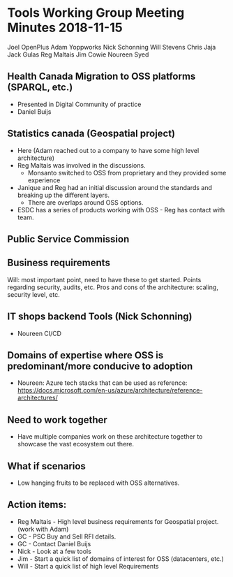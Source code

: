 # Tools Working Group Meeting Minutes 2018-11-15

Joel OpenPlus
Adam Yoppworks
Nick Schonning
Will Stevens
Chris Jaja
Jack Gulas
Reg Maltais
Jim Cowie
Noureen Syed

## Health Canada Migration to OSS platforms (SPARQL, etc.)

* Presented in Digital Community of practice
* Daniel Buijs

## Statistics canada (Geospatial project)

* Here (Adam reached out to a company to have some high level architecture)
* Reg Maltais was involved in the discussions.
  * Monsanto switched to OSS from proprietary and they provided some experience
* Janique and Reg had an initial discussion around the standards and breaking up the different layers.
  * There are overlaps around OSS options.
* ESDC has a series of products working with OSS - Reg has contact with team.

## Public Service Commission

## Business requirements

Will: most important point, need to have these to get started.
Points regarding security, audits, etc. Pros and cons of the architecture: scaling, security level, etc.

## IT shops backend Tools (Nick Schonning)

* Noureen CI/CD

## Domains of expertise where OSS is predominant/more conducive to adoption

* Noureen: Azure tech stacks that can be used as reference: https://docs.microsoft.com/en-us/azure/architecture/reference-architectures/

## Need to work together

* Have multiple companies work on these architecture together to showcase the vast ecosystem out there.

## What if scenarios

* Low hanging fruits to be replaced with OSS alternatives.

## Action items:

* Reg Maltais - High level business requirements for Geospatial project. (work with Adam)
* GC - PSC Buy and Sell RFI details.
* GC - Contact Daniel Buijs
* Nick - Look at a few tools
* Jim - Start a quick list of domains of interest for OSS (datacenters, etc.)
* Will - Start a quick list of high level Requirements
